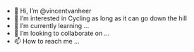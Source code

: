 - 👋 Hi, I’m @vincentvanheer
- 👀 I’m interested in Cycling as long as it can go down the hill
- 🌱 I’m currently learning ...
- 💞️ I’m looking to collaborate on ...
- 📫 How to reach me ...

<!---
vincentvanheer/vincentvanheer is a ✨ special ✨ repository because its `README.md` (this file) appears on your GitHub profile.
You can click the Preview link to take a look at your changes.
--->
